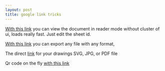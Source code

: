 ```yaml
---
layout: post
title: google link tricks
---
```


[With this link](https://docs.google.com/spreadsheets/d/SHEET_ID/preview) you can view the document in reader mode without cluster of ui, loads really fast. Just edit the sheet id.

[With this link](https://docs.google.com/document/d/DOC_FILE_ID/export?format=pdf) you can export any file with any format,

The direct [link](https://docs.google.com/drawings/d/FILE_ID/export/svg) for your drawings SVG, JPG, or PDF file

Qr code on the fly [with this link](https://chart.googleapis.com/chart?chs=500x500&cht=qr&chld=H&chl=texthere)
